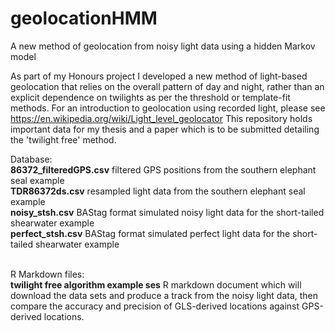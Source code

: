 # geolocationHMM
A new method of geolocation from noisy light data using a hidden Markov model

As part of my Honours project I developed a new method of light-based geolocation that relies on the overall pattern of day and night,
rather than an explicit dependence on twilights as per the threshold or template-fit methods. For an introduction to geolocation
using recorded light, please see https://en.wikipedia.org/wiki/Light_level_geolocator
This repository holds important data for my thesis and a paper which is to be submitted detailing the 'twilight free' method.<br>

Database:<br>
**86372_filteredGPS.csv**   filtered GPS positions from the southern elephant seal example<br>
**TDR86372ds.csv**            resampled light data from the southern elephant seal example<br>
**noisy_stsh.csv**            BAStag format simulated noisy light data for the short-tailed shearwater example<br>
**perfect_stsh.csv**         BAStag format simulated perfect light data for the short-tailed shearwater example<br><br>

R Markdown files:<br>
**twilight free algorithm example ses**   R markdown document which will download the data sets and produce a track from the noisy
                          light data, then compare the accuracy and precision of GLS-derived locations against GPS-derived locations.<br>
